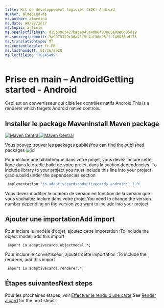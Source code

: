 ```yaml
---
title: Kit de développement logiciel (SDK) Android
author: almedina-ms
ms.author: almedina
ms.date: 09/27/2017
ms.topic: article
ms.openlocfilehash: d15e0963427babe045a4db6f93800e09e0d95da9
ms.sourcegitcommit: 9a9973129c36a41f5e4af30d95ffc146820ad173
ms.translationtype: MT
ms.contentlocale: fr-FR
ms.lasthandoff: 01/16/2020
ms.locfileid: "76145499"
---
```

# <a name="getting-started---android"></a><span data-ttu-id="d003d-102">Prise en main – Android</span><span class="sxs-lookup"><span data-stu-id="d003d-102">Getting started - Android</span></span>

<span data-ttu-id="d003d-103">Ceci est un convertisseur qui cible les contrôles natifs Android.</span><span class="sxs-lookup"><span data-stu-id="d003d-103">This is a renderer which targets Android native controls.</span></span>

## <a name="install-maven-package"></a><span data-ttu-id="d003d-104">Installer le package Maven</span><span class="sxs-lookup"><span data-stu-id="d003d-104">Install Maven package</span></span>

<span data-ttu-id="d003d-105">[![Maven Central](https://img.shields.io/maven-central/v/io.adaptivecards/adaptivecards-android.svg)](https://search.maven.org/#search%7Cga%7C1%7Ca%3A%22adaptivecards-android%22)</span><span class="sxs-lookup"><span data-stu-id="d003d-105">[![Maven Central](https://img.shields.io/maven-central/v/io.adaptivecards/adaptivecards-android.svg)](https://search.maven.org/#search%7Cga%7C1%7Ca%3A%22adaptivecards-android%22)</span></span>

<span data-ttu-id="d003d-106">Vous pouvez trouver les packages publiés</span><span class="sxs-lookup"><span data-stu-id="d003d-106">You can find the published packages</span></span> ![ici](https://search.maven.org/search?q=g:io.adaptivecards)

<span data-ttu-id="d003d-108">Pour inclure une bibliothèque dans votre projet, vous devez inclure cette ligne dans le gradle.build de votre projet, dans la section dependencies :</span><span class="sxs-lookup"><span data-stu-id="d003d-108">To include library to your project you must include this line into your project gradle.build under the dependencies section</span></span>

```build.gradle
 implementation 'io.adaptivecards:adaptivecards-android:1.1.0'
```
<span data-ttu-id="d003d-109">Vous devez modifier le numéro de version en fonction de la version que vous souhaitez inclure dans votre projet.</span><span class="sxs-lookup"><span data-stu-id="d003d-109">You need to change the version number depending on the version you want to include into your project</span></span>

## <a name="add-import"></a><span data-ttu-id="d003d-110">Ajouter une importation</span><span class="sxs-lookup"><span data-stu-id="d003d-110">Add import</span></span>

<span data-ttu-id="d003d-111">Pour inclure le modèle d’objet, ajoutez cette importation :</span><span class="sxs-lookup"><span data-stu-id="d003d-111">To include the object model, add this import</span></span>

```
 import io.adaptivecards.objectmodel.*;
```

<span data-ttu-id="d003d-112">Pour inclure le convertisseur, ajoutez cette importation :</span><span class="sxs-lookup"><span data-stu-id="d003d-112">To include the renderer, add this import</span></span>

```
 import io.adaptivecards.renderer.*;
```

## <a name="next-steps"></a><span data-ttu-id="d003d-113">Étapes suivantes</span><span class="sxs-lookup"><span data-stu-id="d003d-113">Next steps</span></span>

<span data-ttu-id="d003d-114">Pour les prochaines étapes, voir [Effectuer le rendu d’une carte](render-a-card.md).</span><span class="sxs-lookup"><span data-stu-id="d003d-114">See [Render a card](render-a-card.md) for the next steps!</span></span>
